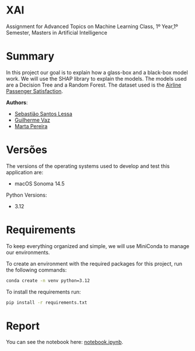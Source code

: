 # XAI
Assignment for Advanced Topics on Machine Learning Class, 1º Year,1º Semester, Masters in Artificial Intelligence 

# Summary

In this project our goal is to explain how a glass-box and a black-box model work.
We will use the SHAP library to explain the models.
The models used are a Decision Tree and a Random Forest.
The dataset used is the [Airline Passenger Satisfaction](https://www.kaggle.com/datasets/nilanjansamanta1210/airline-passenger-satisfaction). 


**Authors**:
- [Sebastião Santos Lessa](https://github.com/seblessa/)
- [Guilherme Vaz](https://github.com/guilhermevaz8)
- [Marta Pereira](https://github.com/martapereira0)

# Versões

The versions of the operating systems used to develop and test this application are:
- macOS Sonoma 14.5

Python Versions:
- 3.12


# Requirements

To keep everything organized and simple, we will use MiniConda to manage our environments.

To create an environment with the required packages for this project, run the following commands:

```bash
conda create -n venv python=3.12
```
To install the requirements run:

```bash
pip install -r requirements.txt
```

# Report

You can see the notebook here: [notebook.ipynb](notebook.ipynb).
